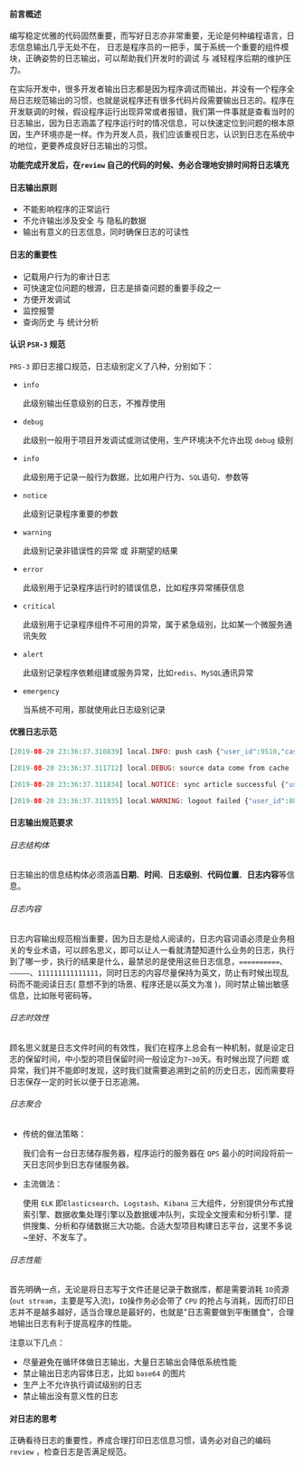 #### 前言概述

编写稳定优雅的代码固然重要，而写好日志亦非常重要，无论是何种编程语言，日志信息输出几乎无处不在， 日志是程序员的一把手，属于系统一个重要的组件模块，正确姿势的日志输出，可以帮助我们开发时的调试 与 减轻程序后期的维护压力。

在实际开发中，很多开发者输出日志都是因为程序调试而输出，并没有一个程序全局日志规范输出的习惯，也就是说程序还有很多代码片段需要输出日志的。程序在开发联调的时候，假设程序运行出现异常或者报错，我们第一件事就是查看当时的日志输出，因为日志涵盖了程序运行时的情况信息，可以快速定位到问题的根本原因，生产环境亦是一样。作为开发人员，我们应该重视日志，认识到日志在系统中的地位，更要养成良好日志输出的习惯。

**功能完成开发后，在`review` 自己的代码的时候、务必合理地安排时间将日志填充**



#### 日志输出原则

- 不能影响程序的正常运行
- 不允许输出涉及安全 与 隐私的数据
- 输出有意义的日志信息，同时确保日志的可读性



#### 日志的重要性

- 记载用户行为的审计日志
- 可快速定位问题的根源，日志是排查问题的重要手段之一
- 方便开发调试
- 监控报警
- 查询历史 与 统计分析



#### 认识 `PSR-3` 规范

`PRS-3` 即日志接口规范，日志级别定义了八种，分别如下：

- `info`

  此级别输出任意级别的日志，不推荐使用

- `debug`

  此级别一般用于项目开发调试或测试使用，生产环境决不允许出现 `debug` 级别

- `info`

  此级别用于记录一般行为数据，比如用户行为、`SQL`语句、参数等

- `notice`

  此级别记录程序重要的参数

- `warning`

  此级别记录非错误性的异常 或 非期望的结果

- `error`

  此级别用于记录程序运行时的错误信息，比如程序异常捕获信息

- `critical`

  此级别用于记录程序组件不可用的异常，属于紧急级别，比如某一个微服务通讯失败

- `alert`

  此级别记录程序依赖组建或服务异常，比如`redis`、`MySQL`通讯异常

- `emergency`

  当系统不可用，那就使用此日志级别记录



#### 优雅日志示范

```php
[2019-08-20 23:36:37.310839] local.INFO: push cash {"user_id":9510,"cash":"52.00"}

[2019-08-20 23:36:37.311712] local.DEBUG: source data come from cache 

[2019-08-20 23:36:37.311834] local.NOTICE: sync article successful {"user_id":9510}

[2019-08-20 23:36:37.311935] local.WARNING: logout failed {"user_id":8888}
```



#### 日志输出规范要求

###### 日志结构体

日志输出的信息结构体必须涵盖**日期**、**时间**、**日志级别**、**代码位置**、**日志内容**等信息。

###### 日志内容

日志内容输出规范相当重要，因为日志是给人阅读的，日志内容词语必须是业务相关的专业术语，可以顾名思义，即可以让人一看就清楚知道什么业务的日志，执行到了哪一步，执行的结果是什么，最禁忌的是使用这些日志信息，`==========`、`—————`、`111111111111111`，同时日志的内容尽量保持为英文，防止有时候出现乱码而不能阅读日志( 意想不到的场景、程序还是以英文为准 )，同时禁止输出敏感信息，比如账号密码等。

###### 日志时效性

顾名思义就是日志文件时间的有效性，我们在程序上总会有一种机制，就是设定日志的保留时间，中小型的项目保留时间一般设定为`7~30`天。有时候出现了问题 或 异常，我们并不能即时发现，这时我们就需要追溯到之前的历史日志，因而需要将日志保存一定的时长以便于日志追溯。

###### 日志聚合

- 传统的做法策略：

  我们会有一台日志储存服务器，程序运行的服务器在 `QPS` 最小的时间段将前一天日志同步到日志存储服务器。

- 主流做法：

    使用 `ELK` 即`Elasticsearch`、`Logstash`、`Kibana` 三大组件，分别提供分布式搜索引擎、数据收集处理引擎以及数据缓冲队列，实现全文搜索和分析引擎、提供搜集、分析和存储数据三大功能。合适大型项目构建日志平台，这里不多说~坐好、不发车了。

###### 日志性能

首先明确一点，无论是将日志写于文件还是记录于数据库，都是需要消耗 `IO`资源(`out stream`，主要是写入流)，`IO`操作务必会带了 `CPU` 的抢占与消耗，因而打印日志并不是越多越好，适当合理总是最好的，也就是"日志需要做到平衡膳食"，合理地输出日志有利于提高程序的性能。

注意以下几点：

- 尽量避免在循环体做日志输出，大量日志输出会降低系统性能
- 禁止输出日志内容体日志，比如 `base64` 的图片
- 生产上不允许执行调试级别的日志
- 禁止输出没有意义性的日志



#### 对日志的思考

正确看待日志的重要性，养成合理打印日志信息习惯，请务必对自己的编码 `review` ，检查日志是否满足规范。

































